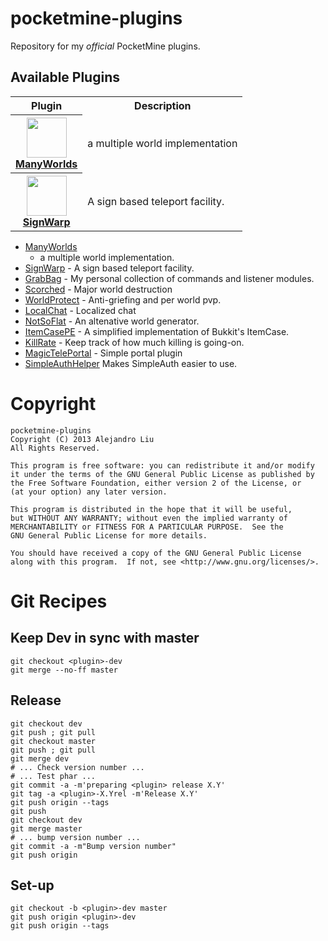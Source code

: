 pocketmine-plugins
==================

Repository for my *official* PocketMine plugins.

## Available Plugins

<table>
<tr><th>Plugin</th><th>Description</th></tr>
<tr>
  <th>
    <a href="http://forums.pocketmine.net/plugins/manyworlds.1042/">
      <img src="https://raw.githubusercontent.com/alejandroliu/pocketmine-plugins/master/Media/ManyWorlds-icon.png" style="width:64px;height:64px" width="64" height="64"/>
      <br/>
      ManyWorlds
    </a>
  </th>
  <td>
    a multiple world implementation
  </td>
</tr>
<!---------------------------------------------------------------------->
<tr>
  <th>
    <a href="http://forums.pocketmine.net/plugins/signwarp.1043/">
      <img src="https://raw.githubusercontent.com/alejandroliu/pocketmine-plugins/master/Media/SignWarp-icon.png" style="width:64px;height:64px" width="64" height="64"/>
      <br/>
      SignWarp
    </a>
  </th>
  <td>
    A sign based teleport facility.
  </td>
</tr>
<!---------------------------------------------------------------------->
</table>

* [ManyWorlds](http://forums.pocketmine.net/plugins/manyworlds.1042/)
  - a multiple world implementation.
* [SignWarp](http://forums.pocketmine.net/plugins/signwarp.1043/) - A
  sign based teleport facility.
* [GrabBag](http://forums.pocketmine.net/plugins/grabbag.1060/) - My
  personal collection of commands and listener modules.
* [Scorched](http://forums.pocketmine.net/plugins/scorched.1062/) -
  Major world destruction
* [WorldProtect](http://forums.pocketmine.net/plugins/worldprotect.1079/) -
  Anti-griefing and per world pvp.
* [LocalChat](http://forums.pocketmine.net/plugins/localchat.1083/) -
  Localized chat
* [NotSoFlat](http://forums.pocketmine.net/plugins/notsoflat.385/) -
  An altenative world generator.
* [ItemCasePE](http://forums.pocketmine.net/plugins/itemcase.1138/) -
  A simplified implementation of Bukkit's ItemCase.
* [KillRate](http://forums.pocketmine.net/plugins/killrate.1137/) -
  Keep track of how much killing is going-on.
* [MagicTelePortal](http://forums.pocketmine.net/plugins/magicteleportal.1146/) -
  Simple portal plugin
* [SimpleAuthHelper](http://forums.pocketmine.net/plugins/simpleauthhelper.1112/)
  Makes SimpleAuth easier to use.

Copyright
=========

    pocketmine-plugins
    Copyright (C) 2013 Alejandro Liu
    All Rights Reserved.

    This program is free software: you can redistribute it and/or modify
    it under the terms of the GNU General Public License as published by
    the Free Software Foundation, either version 2 of the License, or
    (at your option) any later version.

    This program is distributed in the hope that it will be useful,
    but WITHOUT ANY WARRANTY; without even the implied warranty of
    MERCHANTABILITY or FITNESS FOR A PARTICULAR PURPOSE.  See the
    GNU General Public License for more details.

    You should have received a copy of the GNU General Public License
    along with this program.  If not, see <http://www.gnu.org/licenses/>.

Git Recipes
===========

## Keep Dev in sync with master

    git checkout <plugin>-dev
    git merge --no-ff master

## Release

    git checkout dev
    git push ; git pull
    git checkout master
    git push ; git pull
    git merge dev
    # ... Check version number ...
    # ... Test phar ...
    git commit -a -m'preparing <plugin> release X.Y'
    git tag -a <plugin>-X.Yrel -m'Release X.Y'
    git push origin --tags
    git push
    git checkout dev
    git merge master
    # ... bump version number ...
    git commit -a -m"Bump version number"
    git push origin

## Set-up

    git checkout -b <plugin>-dev master
    git push origin <plugin>-dev
    git push origin --tags

